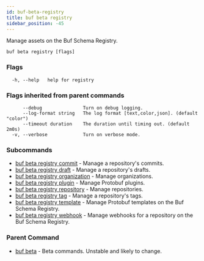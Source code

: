 ```yaml
---
id: buf-beta-registry
title: buf beta registry
sidebar_position: -45
---
```

Manage assets on the Buf Schema Registry.

```
buf beta registry [flags]
```

### Flags

```
  -h, --help   help for registry
```

### Flags inherited from parent commands

```
      --debug               Turn on debug logging.
      --log-format string   The log format [text,color,json]. (default "color")
      --timeout duration    The duration until timing out. (default 2m0s)
  -v, --verbose             Turn on verbose mode.
```

### Subcommands

* [buf beta registry commit](buf-beta-registry-commit.md)	 - Manage a repository's commits.
* [buf beta registry draft](buf-beta-registry-draft.md)	 - Manage a repository's drafts.
* [buf beta registry organization](buf-beta-registry-organization.md)	 - Manage organizations.
* [buf beta registry plugin](buf-beta-registry-plugin.md)	 - Manage Protobuf plugins.
* [buf beta registry repository](buf-beta-registry-repository.md)	 - Manage repositories.
* [buf beta registry tag](buf-beta-registry-tag.md)	 - Manage a repository's tags.
* [buf beta registry template](buf-beta-registry-template.md)	 - Manage Protobuf templates on the Buf Schema Registry.
* [buf beta registry webhook](buf-beta-registry-webhook.md)	 - Manage webhooks for a repository on the Buf Schema Registry.

### Parent Command

* [buf beta](buf-beta.md)	 - Beta commands. Unstable and likely to change.
